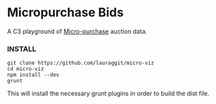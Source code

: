 # Micropurchase Bids

A C3 playground of [Micro-purchase](https://micropurchase.18f.gov) auction data.

### INSTALL

```
git clone https://github.com/lauraggit/micro-viz
cd micro-viz
npm install --dev
grunt
```

This will install the necessary grunt plugins in order to build the dist file.
